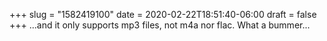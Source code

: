 +++
slug = "1582419100"
date = 2020-02-22T18:51:40-06:00
draft = false
+++
...and it only supports mp3 files, not m4a nor flac. What a bummer...